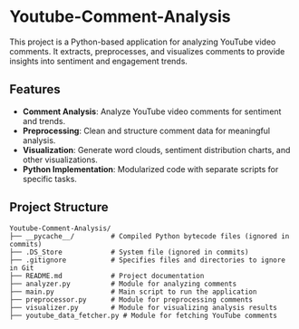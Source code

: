 # Youtube-Comment-Analysis
This project is a Python-based application for analyzing YouTube video comments. It extracts, preprocesses, and visualizes comments to provide insights into sentiment and engagement trends.

## Features

- **Comment Analysis**: Analyze YouTube video comments for sentiment and trends.
- **Preprocessing**: Clean and structure comment data for meaningful analysis.
- **Visualization**: Generate word clouds, sentiment distribution charts, and other visualizations.
- **Python Implementation**: Modularized code with separate scripts for specific tasks.

## Project Structure

```plaintext
Youtube-Comment-Analysis/
├── __pycache__/         # Compiled Python bytecode files (ignored in commits)
├── .DS_Store            # System file (ignored in commits)
├── .gitignore           # Specifies files and directories to ignore in Git
├── README.md            # Project documentation
├── analyzer.py          # Module for analyzing comments
├── main.py              # Main script to run the application
├── preprocessor.py      # Module for preprocessing comments
├── visualizer.py        # Module for visualizing analysis results
├── youtube_data_fetcher.py # Module for fetching YouTube comments
